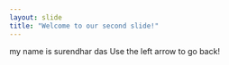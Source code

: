 ```yaml
---
layout: slide
title: "Welcome to our second slide!"
---
```

my name is surendhar das
Use the left arrow to go back!
